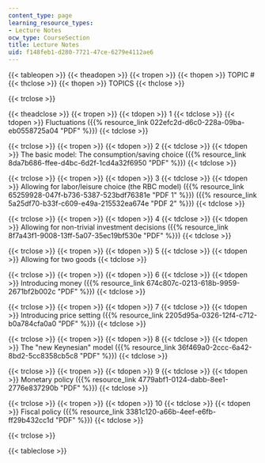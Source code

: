 ```yaml
---
content_type: page
learning_resource_types:
- Lecture Notes
ocw_type: CourseSection
title: Lecture Notes
uid: f148feb1-d280-7721-47ce-6279e4112ae6
---
```


{{< tableopen >}}
{{< theadopen >}}
{{< tropen >}}
{{< thopen >}}
TOPIC #
{{< thclose >}}
{{< thopen >}}
TOPICS
{{< thclose >}}

{{< trclose >}}

{{< theadclose >}}
{{< tropen >}}
{{< tdopen >}}
1
{{< tdclose >}}
{{< tdopen >}}
Fluctuations ({{% resource_link 022efc2d-d6c0-228a-09ba-eb0558725a04 "PDF" %}})
{{< tdclose >}}

{{< trclose >}}
{{< tropen >}}
{{< tdopen >}}
2
{{< tdclose >}}
{{< tdopen >}}
The basic model: The consumption/saving choice ({{% resource_link 8da7b686-ffee-d4bc-6d2f-1cd4a32f6950 "PDF" %}})
{{< tdclose >}}

{{< trclose >}}
{{< tropen >}}
{{< tdopen >}}
3
{{< tdclose >}}
{{< tdopen >}}
Allowing for labor/leisure choice (the RBC model) ({{% resource_link 65259928-047f-b736-5387-523bdf76381e "PDF 1" %}}) ({{% resource_link 5a25df70-b33f-c609-e49a-215532ea674e "PDF 2" %}})
{{< tdclose >}}

{{< trclose >}}
{{< tropen >}}
{{< tdopen >}}
4
{{< tdclose >}}
{{< tdopen >}}
Allowing for non-trivial investment decisions ({{% resource_link 8f7a43f1-9008-13ff-5a07-35ec19bf530e "PDF" %}})
{{< tdclose >}}

{{< trclose >}}
{{< tropen >}}
{{< tdopen >}}
5
{{< tdclose >}}
{{< tdopen >}}
Allowing for two goods
{{< tdclose >}}

{{< trclose >}}
{{< tropen >}}
{{< tdopen >}}
6
{{< tdclose >}}
{{< tdopen >}}
Introducing money ({{% resource_link 674c807c-0213-618b-9959-2671bf2b002c "PDF" %}})
{{< tdclose >}}

{{< trclose >}}
{{< tropen >}}
{{< tdopen >}}
7
{{< tdclose >}}
{{< tdopen >}}
Introducing price setting ({{% resource_link 2205d95a-0326-12f4-c712-b0a784cfa0a0 "PDF" %}})
{{< tdclose >}}

{{< trclose >}}
{{< tropen >}}
{{< tdopen >}}
8
{{< tdclose >}}
{{< tdopen >}}
The "new Keynesian" model ({{% resource_link 36f469a0-2ccc-6a42-8bd2-5cc8358cb5c8 "PDF" %}})
{{< tdclose >}}

{{< trclose >}}
{{< tropen >}}
{{< tdopen >}}
9
{{< tdclose >}}
{{< tdopen >}}
Monetary policy ({{% resource_link 4779abf1-0124-dabb-8ee1-2776e837290b "PDF" %}})
{{< tdclose >}}

{{< trclose >}}
{{< tropen >}}
{{< tdopen >}}
10
{{< tdclose >}}
{{< tdopen >}}
Fiscal policy ({{% resource_link 3381c120-a66b-4eef-e6fb-ff29b432cc1d "PDF" %}})
{{< tdclose >}}

{{< trclose >}}

{{< tableclose >}}
